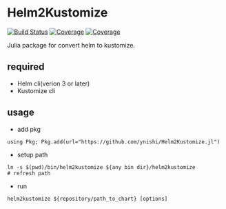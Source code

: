 # Helm2Kustomize

[![Build Status](https://travis-ci.com/ynishi/Helm2Kustomize.jl.svg?branch=main)](https://travis-ci.com/ynishi/Helm2Kustomize.jl)
[![Coverage](https://codecov.io/gh/ynishi/Helm2Kustomize.jl/branch/main/graph/badge.svg)](https://codecov.io/gh/ynishi/Helm2Kustomize.jl)
[![Coverage](https://coveralls.io/repos/github/ynishi/Helm2Kustomize.jl/badge.svg?branch=main)](https://coveralls.io/github/ynishi/Helm2Kustomize.jl?branch=main)

Julia package for convert helm to kustomize.

## required

- Helm cli(verion 3 or later)
- Kustomize cli

## usage

- add pkg

```
using Pkg; Pkg.add(url="https://github.com/ynishi/Helm2Kustomize.jl")
```

- setup path

```
ln -s $(pwd)/bin/helm2kustomize ${any bin dir}/helm2kustomize
# refresh path
```

- run

```
helm2kustomize ${repository/path_to_chart} [options]
```
